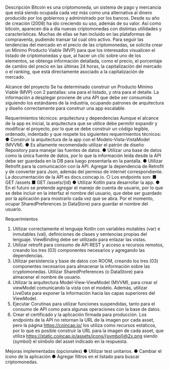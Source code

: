 Descripción
Bitcoin es una criptomoneda, un sistema de pago y mercancía que está siendo ocupada
cada vez más como una alternativa al dinero producido por los gobiernos y administrado por
los bancos. Desde su año de creación (2008) ha ido creciendo su uso, además de su valor.
Así como bitcoin, aparecen día a día nuevas criptomonedas con distintas utilidades y
características. Muchas de ellas se han incluido en las plataformas de compraventa,
pudiendo transar tal cual otro activo.
Para seguir las tendencias del mercado en el precio de las criptomonedas, se solicita crear
un Mínimo Producto Viable (MVP) para que los interesados visualicen el listado de
criptomonedas y que, al hacer un clic sobre uno de los elementos, se obtenga información
detallada, como el precio, el porcentaje de cambio del precio en las últimas 24 horas, la
capitalización del mercado o el ranking, que está directamente asociado a la capitalización
de mercado.

Alcance del proyecto
Se ha determinado construir un Producto Mínimo Viable (MVP) con 2 pantallas: una para el
listado, y otra para el detalle.
La información a desplegar proviene de una API que debe ser consumida siguiendo los
estándares de la industria, ocupando patrones de arquitectura y diseño correctamente para
construir una app escalable.

Requerimientos técnicos: arquitectura y dependencias
Aunque el alcance de la app es inicial, la arquitectura que se utilice debe permitir expandir y
modificar el proyecto, por lo que se debe construir un código legible, ordenado, indentado y
que respete los siguientes requerimientos técnicos:
● Construir la arquitectura de la app con el Modelo-Vista-VistaModel (MVVM).
● Es altamente recomendado utilizar el patrón de diseño Repository para manejar las
fuentes de datos.
● Utilizar una base de datos como la única fuente de datos, por lo que la información
leída desde la API debe ser guardada en la DB para luego presentarla en la pantalla.
● Utilizar Retrofit para la comunicación con la API. Agregar la dependencia de Retrofit
y de converter para Json, además del permiso de internet correspondiente. La
documentación de la API es docs.coincap.io.
○ Los endpoints son:
■ GET /assets
■ GET /assets/{id}
● Utilizar Kotlin para desarrollar la app.
● En el futuro se pretende agregar el manejo de cuenta de usuario, por lo que se debe
incluir en la interfaz el nombre del usuario, que debe ser guardado por la aplicación
para mostrarlo cada vez que se abra. Por el momento, ocupar SharedPreferences (o
DataStore) para guardar el nombre del usuario.

Requerimientos
1. Utilizar correctamente el lenguaje Kotlin con variables mutables (var) e inmutables
(val), definiciones de clases y sentencias propias del lenguaje. ViewBinding debe ser
utilizado para enlazar las vistas. 
2. Utilizar retrofit para consumo de API REST y acceso a recursos remotos, creando los
tres (03) componentes necesarios y agregando las dependencias. 
3. Utilizar persistencia y base de datos con ROOM, creando los tres (03) componentes
necesarios para almacenar la información sobre las cryptomonedas. Utilizar
SharedPreferences (o DataStore) para almacenar el nombre de usuario. 
4. Utilizar la arquitectura Model-View-ViewModel (MVVM), para crear el viewModel
comunicando la vista con el modelo. Además, utilizar LiveData para exponer la
información hacia las capas superiores del ViewModel. 
5. Ejecutar Corutinas para utilizar funciones suspendidas, tanto para el consumo de API
como para algunas operaciones con la base de datos. 
6. Crear el certificado y la aplicación firmada para producción. 
Los endpoints de la API no retornan la URL de la imagen por cada asset, pero la página
https://coincap.io/ los utiliza como recursos estáticos, por lo que es posible construir la URL
para la imagen de cada asset, que utiliza
https://static.coincap.io/assets/icons/{symbol}@2x.png siendo {symbol} el símbolo del
asset indicado en la respuesta.

Mejoras implementadas (opcionales)
● Utilizar test unitarios.
● Cambiar el ícono de la aplicación
● Agregar filtros en el listado para buscar criptomonedas.
